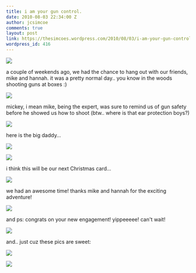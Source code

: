 ```yaml
---
title: i am your gun control.
date: 2010-08-03 22:34:00 Z
author: jcsimcoe
comments: true
layout: post
link: https://thesimcoes.wordpress.com/2010/08/03/i-am-your-gun-control/
wordpress_id: 416
---
```


![](/public/assets/tumblr_l6llctvRgr1qb8l8q.jpg)




a couple of weekends ago, we had the chance to hang out with our friends, mike and hannah. it was a pretty normal day.. you know in the woods shooting guns at boxes :)




![](/public/assets/tumblr_l6ll2rYtpR1qb8l8q.jpg)




mickey, i mean mike, being the expert, was sure to remind us of gun safety before he showed us how to shoot (btw.. where is that ear protection boys?)




![](/public/assets/tumblr_l6ll52a7MJ1qb8l8q.jpg)




here is the big daddy…




![](/public/assets/tumblr_l6ll70nz7i1qb8l8q.jpg)




![](/public/assets/tumblr_l6ll7eRPEP1qb8l8q.jpg)




i think this will be our next Christmas card…




![](/public/assets/tumblr_l6ll89yL2F1qb8l8q.jpg)




we had an awesome time! thanks mike and hannah for the exciting adventure!




![](/public/assets/tumblr_l6llacElmD1qb8l8q.jpg)




and ps: congrats on your new engagement! yippeeeee! can't wait!




![](/public/assets/tumblr_l6llbaNEYe1qb8l8q.jpg)




and.. just cuz these pics are sweet:




![](/public/assets/tumblr_l6lldjamdq1qb8l8q.jpg)




![](/public/assets/tumblr_l6llqrg1UO1qb8l8q.jpg)
